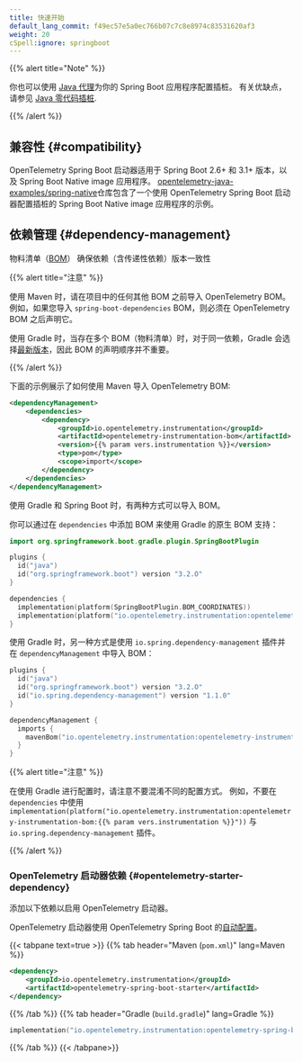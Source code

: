```yaml
---
title: 快速开始
default_lang_commit: f49ec57e5a0ec766b07c7c8e8974c83531620af3
weight: 20
cSpell:ignore: springboot
---
```


{{% alert title="Note" %}}

你也可以使用 [Java 代理](../../agent)为你的 Spring Boot 应用程序配置插桩。
有关优缺点，请参见 [Java 零代码插桩](..).

{{% /alert %}}

## 兼容性 {#compatibility}

OpenTelemetry Spring Boot 启动器适用于 Spring Boot 2.6+ 和 3.1+ 版本，以及 Spring Boot Native image 应用程序。
[opentelemetry-java-examples/spring-native](https://github.com/open-telemetry/opentelemetry-java-examples/tree/main/spring-native)仓库包含了一个使用 OpenTelemetry Spring Boot 启动器配置插桩的 Spring Boot Native image 应用程序的示例。

## 依赖管理 {#dependency-management}

物料清单（[BOM](https://maven.apache.org/guides/introduction/introduction-to-dependency-mechanism.html#bill-of-materials-bom-poms)） 确保依赖（含传递性依赖）版本一致性

{{% alert title="注意" %}}

使用 Maven 时，请在项目中的任何其他 BOM 之前导入 OpenTelemetry BOM。
例如，如果您导入 `spring-boot-dependencies` BOM，则必须在 OpenTelemetry BOM 之后声明它。

使用 Gradle 时，当存在多个 BOM（物料清单）时，对于同一依赖，Gradle 会选择[最新版本](https://docs.gradle.org/current/userguide/dependency_resolution.html#2_perform_conflict_resolution)，因此 BOM 的声明顺序并不重要。

{{% /alert %}}

下面的示例展示了如何使用 Maven 导入 OpenTelemetry BOM:

```xml
<dependencyManagement>
    <dependencies>
        <dependency>
            <groupId>io.opentelemetry.instrumentation</groupId>
            <artifactId>opentelemetry-instrumentation-bom</artifactId>
            <version>{{% param vers.instrumentation %}}</version>
            <type>pom</type>
            <scope>import</scope>
        </dependency>
    </dependencies>
</dependencyManagement>
```

使用 Gradle 和 Spring Boot 时，有两种方式可以导入 BOM。

你可以通过在 `dependencies` 中添加 BOM 来使用 Gradle 的原生 BOM 支持：

```kotlin
import org.springframework.boot.gradle.plugin.SpringBootPlugin

plugins {
  id("java")
  id("org.springframework.boot") version "3.2.O"
}

dependencies {
  implementation(platform(SpringBootPlugin.BOM_COORDINATES))
  implementation(platform("io.opentelemetry.instrumentation:opentelemetry-instrumentation-bom:{{% param vers.instrumentation %}}"))
}
```

使用 Gradle 时，另一种方式是使用 `io.spring.dependency-management` 插件并在 `dependencyManagement` 中导入 BOM：

```kotlin
plugins {
  id("java")
  id("org.springframework.boot") version "3.2.O"
  id("io.spring.dependency-management") version "1.1.0"
}

dependencyManagement {
  imports {
    mavenBom("io.opentelemetry.instrumentation:opentelemetry-instrumentation-bom:{{% param vers.instrumentation %}}")
  }
}
```

{{% alert title="注意" %}}

在使用 Gradle 进行配置时，请注意不要混淆不同的配置方式。
例如，不要在 `dependencies` 中使用 `implementation(platform("io.opentelemetry.instrumentation:opentelemetry-instrumentation-bom:{{% param vers.instrumentation %}}"))` 与 `io.spring.dependency-management` 插件。

{{% /alert %}}

### OpenTelemetry 启动器依赖 {#opentelemetry-starter-dependency}

添加以下依赖以启用 OpenTelemetry 启动器。

OpenTelemetry 启动器使用 OpenTelemetry Spring Boot 的[自动配置](https://docs.spring.io/spring-boot/reference/using/auto-configuration.html)。

{{< tabpane text=true >}} {{% tab header="Maven (`pom.xml`)" lang=Maven %}}

```xml
<dependency>
    <groupId>io.opentelemetry.instrumentation</groupId>
    <artifactId>opentelemetry-spring-boot-starter</artifactId>
</dependency>
```

{{% /tab %}} {{% tab header="Gradle (`build.gradle`)" lang=Gradle %}}

```kotlin
implementation("io.opentelemetry.instrumentation:opentelemetry-spring-boot-starter")
```

{{% /tab %}} {{< /tabpane>}}
